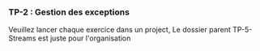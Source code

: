 <h3>TP-2 : Gestion des exceptions </h3>
<p>Veuillez lancer chaque exercice dans un project, Le dossier parent TP-5-Streams est juste pour l'organisation</p>